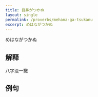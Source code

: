 ```yaml
---
title: 目鼻がつかぬ
layout: single
permalink: /proverbs/mehana-ga-tsukanu
excerpt: めはながつかぬ
---
```


めはながつかぬ

## 解释

八字没一撇

## 例句

